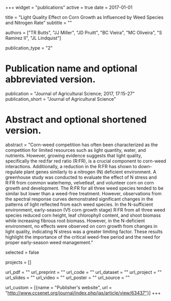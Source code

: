 +++
widget = "publications"
active = true
date = 2017-01-01

title = "Light Quality Effect on Corn Growth as Influenced by Weed Species and Nitrogen Rate"
subtitle = ""


authors = ["TR Butts", "JJ Miller", "JD Pruitt", "BC Vieira", "MC Oliveira", "S Ramirez II", "JL Lindquist"]


publication_type = "2"

# Publication name and optional abbreviated version.
publication = "Journal of Agricultural Science; 2017, 17:15-27"
publication_short = "Journal of Agricultural Science"

# Abstract and optional shortened version.
abstract = "Corn-weed competition has often been characterized as the competition for limited resources such as light quantity, water, and nutrients. However, growing evidence suggests that light quality, specifically the red:far red ratio (R:FR), is a crucial component to corn-weed interactions. Additionally, a reduction in the R:FR has shown to down-regulate plant genes similarly to a nitrogen (N) deficient environment. A greenhouse study was conducted to evaluate the effect of N stress and R:FR from common waterhemp, velvetleaf, and volunteer corn on corn growth and development. The R:FR for all three weed species tended to be similar but lower than a weed-free treatment. However, observations from the spectral response curves demonstrated significant changes in the patterns of light reflected from each weed species. In the N-sufficient environment, early-season (V5 corn growth stage) R:FR from all three weed species reduced corn height, leaf chlorophyll content, and shoot biomass while increasing fibrous root biomass. However, in the N-deficient environment, no effects were observed on corn growth from changes in light quality, indicating N stress was a greater limiting factor. These results highlight the importance of the critical weed-free period and the need for proper early-season weed management."


selected = false

projects = []


url_pdf = ""
url_preprint = ""
url_code = ""
url_dataset = ""
url_project = ""
url_slides = ""
url_video = ""
url_poster = ""
url_source = ""

url_custom = [{name = "Publisher's website", url = "http://www.ccsenet.org/journal/index.php/jas/article/view/63437"}]
+++
